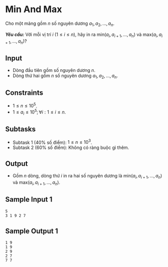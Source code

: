 # Min And Max

Cho một mảng gồm $n$ số nguyên dương $a_1, a_2, ..., a_n$. 

***Yêu cầu:*** Với mỗi vị trí $i \ (1 \le i \le n),$ hãy in ra $\text{min}(a_i,a_{i+1},...,a_n)$ và $\text{max}(a_i,a_{i+1},...,a_n)?$

## Input

- Dòng đầu tiên gồm số nguyên dương $n$.
- Dòng thứ hai gồm $n$ số nguyên dương $a_1, a_2, ..., a_n$.

## Constraints

- $1 \le n \le 10^5$.
- $1 \le a_i \le 10^5; \forall i: 1 \le i \le n$.

## Subtasks

- Subtask $1$ ($40\%$ số điểm): $1 \le n \le 10^3$.
- Subtask $2$ ($60\%$ số điểm): Không có ràng buộc gì thêm.

## Output

- Gồm $n$ dòng, dòng thứ $i$ in ra hai số nguyên dương là $\text{min}(a_i,a_{i+1},...,a_n)$ và $\text{max}(a_i,a_{i+1},...,a_n)$.

## Sample Input 1

```
5
3 1 9 2 7
```

## Sample Output 1

```
1 9
1 9
2 9
2 7
7 7 
```